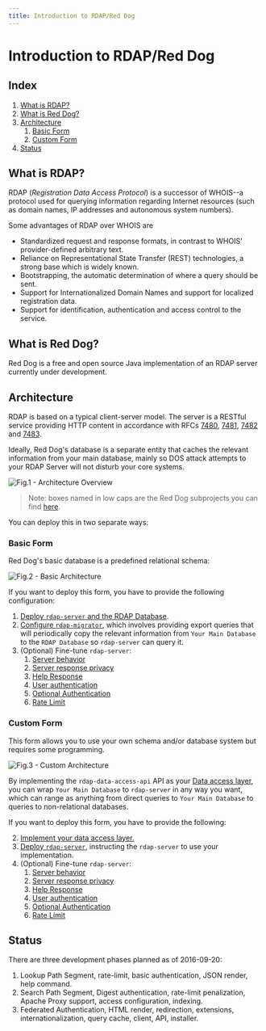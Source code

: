 ```yaml
---
title: Introduction to RDAP/Red Dog
---
```


# Introduction to RDAP/Red Dog

## Index

1. [What is RDAP?](#what-is-rdap)
2. [What is Red Dog?](#what-is-red-dog)
3. [Architecture](#architecture)
	1. [Basic Form](#basic-form)
	2. [Custom Form](#custom-form)
4. [Status](#status)

## What is RDAP?

RDAP (_Registration Data Access Protocol_) is a successor of WHOIS--a protocol used for querying information regarding Internet resources (such as domain names, IP addresses and autonomous system numbers).

Some advantages of RDAP over WHOIS are

- Standardized request and response formats, in contrast to WHOIS' provider-defined arbitrary text.
- Reliance on Representational State Transfer (REST) technologies, a strong base which is widely known.
- Bootstrapping, the automatic determination of where a query should be sent.
- Support for Internationalized Domain Names and support for localized registration data.
- Support for identification, authentication and access control to the service.

## What is Red Dog?

Red Dog is a free and open source Java implementation of an RDAP server currently under development.

## Architecture

RDAP is based on a typical client-server model. The server is a RESTful service providing HTTP content in accordance with RFCs [7480](https://tools.ietf.org/html/rfc7480), [7481](https://tools.ietf.org/html/rfc7481), [7482](https://tools.ietf.org/html/rfc7482) and [7483](https://tools.ietf.org/html/rfc7483).

Ideally, Red Dog's database is a separate entity that caches the relevant information from your main database, mainly so DOS attack attempts to your RDAP Server will not disturb your core systems.

![Fig.1 - Architecture Overview](img/diagram/architecture-overview.svg)

> Note: boxes named in low caps are the Red Dog subprojects you can find [here](https://github.com/NICMx).

You can deploy this in two separate ways:

### Basic Form

Red Dog's basic database is a predefined relational schema:

![Fig.2 - Basic Architecture](img/diagram/architecture-basic.svg)

If you want to deploy this form, you have to provide the following configuration:

1. [Deploy `rdap-server` and the RDAP Database](server-install-basic.html).
3. [Configure `rdap-migrator`](migration.html), which involves providing export queries that will periodically copy the relevant information from `Your Main Database` to the `RDAP Database` so `rdap-server` can query it.
4. (Optional) Fine-tune `rdap-server`:
	1. [Server behavior](behavior-configuration.html)
	2. [Server response privacy](response-privacy.html)
	3. [Help Response](help-response.html)
	4. [User authentication](user-authentication.html)
	5. [Optional Authentication](optional-authentication.html)
	6. [Rate Limit](rate-limit.html)

### Custom Form

This form allows you to use your own schema and/or database system but requires some programming.

![Fig.3 - Custom Architecture](img/diagram/architecture-advanced.svg)

By implementing the `rdap-data-access-api` API as your [Data access layer](data-access-layer.html), you can wrap `Your Main Database` to `rdap-server` in any way you want, which can range as anything from direct queries to `Your Main Database` to queries to non-relational databases.

If you want to deploy this form, you have to provide the following:

2. [Implement your data access layer.](data-access-layer.html)
1. [Deploy `rdap-server`](server-install-custom.html), instructing the `rdap-server` to use your implementation.
4. (Optional) Fine-tune `rdap-server`:
	1. [Server behavior](behavior-configuration.html)
	2. [Server response privacy](response-privacy.html)
	3. [Help Response](help-response.html)
	4. [User authentication](user-authentication.html)
	5. [Optional Authentication](optional-authentication.html)
	6. [Rate Limit](rate-limit.html)

## Status

There are three development phases planned as of 2016-09-20:

1. Lookup Path Segment, rate-limit, basic authentication, JSON render, help command.
2. Search Path Segment, Digest authentication, rate-limit penalization, Apache Proxy support, access configuration, indexing.
3. Federated Authentication, HTML render, redirection, extensions, internationalization, query cache, client, API, installer.


